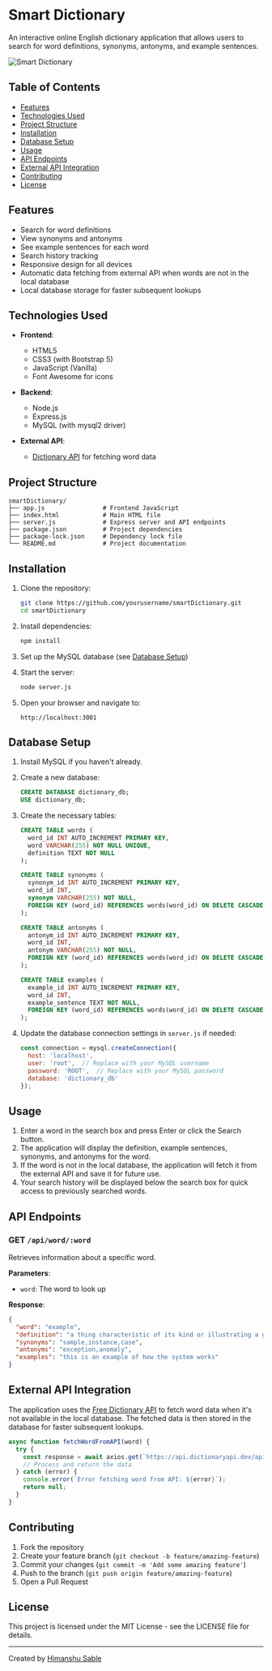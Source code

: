 # Smart Dictionary

An interactive online English dictionary application that allows users to search for word definitions, synonyms, antonyms, and example sentences.

![Smart Dictionary](https://via.placeholder.com/800x400?text=Smart+Dictionary+Screenshot)

## Table of Contents

- [Features](#features)
- [Technologies Used](#technologies-used)
- [Project Structure](#project-structure)
- [Installation](#installation)
- [Database Setup](#database-setup)
- [Usage](#usage)
- [API Endpoints](#api-endpoints)
- [External API Integration](#external-api-integration)
- [Contributing](#contributing)
- [License](#license)

## Features

- Search for word definitions
- View synonyms and antonyms
- See example sentences for each word
- Search history tracking
- Responsive design for all devices
- Automatic data fetching from external API when words are not in the local database
- Local database storage for faster subsequent lookups

## Technologies Used

- **Frontend**:
  - HTML5
  - CSS3 (with Bootstrap 5)
  - JavaScript (Vanilla)
  - Font Awesome for icons

- **Backend**:
  - Node.js
  - Express.js
  - MySQL (with mysql2 driver)

- **External API**:
  - [Dictionary API](https://api.dictionaryapi.dev/) for fetching word data

## Project Structure

```
smartDictionary/
├── app.js                # Frontend JavaScript
├── index.html            # Main HTML file
├── server.js             # Express server and API endpoints
├── package.json          # Project dependencies
├── package-lock.json     # Dependency lock file
└── README.md             # Project documentation
```

## Installation

1. Clone the repository:
   ```bash
   git clone https://github.com/yourusername/smartDictionary.git
   cd smartDictionary
   ```

2. Install dependencies:
   ```bash
   npm install
   ```

3. Set up the MySQL database (see [Database Setup](#database-setup))

4. Start the server:
   ```bash
   node server.js
   ```

5. Open your browser and navigate to:
   ```
   http://localhost:3001
   ```

## Database Setup

1. Install MySQL if you haven't already.

2. Create a new database:
   ```sql
   CREATE DATABASE dictionary_db;
   USE dictionary_db;
   ```

3. Create the necessary tables:
   ```sql
   CREATE TABLE words (
     word_id INT AUTO_INCREMENT PRIMARY KEY,
     word VARCHAR(255) NOT NULL UNIQUE,
     definition TEXT NOT NULL
   );

   CREATE TABLE synonyms (
     synonym_id INT AUTO_INCREMENT PRIMARY KEY,
     word_id INT,
     synonym VARCHAR(255) NOT NULL,
     FOREIGN KEY (word_id) REFERENCES words(word_id) ON DELETE CASCADE
   );

   CREATE TABLE antonyms (
     antonym_id INT AUTO_INCREMENT PRIMARY KEY,
     word_id INT,
     antonym VARCHAR(255) NOT NULL,
     FOREIGN KEY (word_id) REFERENCES words(word_id) ON DELETE CASCADE
   );

   CREATE TABLE examples (
     example_id INT AUTO_INCREMENT PRIMARY KEY,
     word_id INT,
     example_sentence TEXT NOT NULL,
     FOREIGN KEY (word_id) REFERENCES words(word_id) ON DELETE CASCADE
   );
   ```

4. Update the database connection settings in `server.js` if needed:
   ```javascript
   const connection = mysql.createConnection({
     host: 'localhost',
     user: 'root',  // Replace with your MySQL username
     password: 'ROOT',  // Replace with your MySQL password
     database: 'dictionary_db'
   });
   ```

## Usage

1. Enter a word in the search box and press Enter or click the Search button.
2. The application will display the definition, example sentences, synonyms, and antonyms for the word.
3. If the word is not in the local database, the application will fetch it from the external API and save it for future use.
4. Your search history will be displayed below the search box for quick access to previously searched words.

## API Endpoints

### GET `/api/word/:word`

Retrieves information about a specific word.

**Parameters**:
- `word`: The word to look up

**Response**:
```json
{
  "word": "example",
  "definition": "a thing characteristic of its kind or illustrating a general rule",
  "synonyms": "sample,instance,case",
  "antonyms": "exception,anomaly",
  "examples": "this is an example of how the system works"
}
```

## External API Integration

The application uses the [Free Dictionary API](https://api.dictionaryapi.dev/) to fetch word data when it's not available in the local database. The fetched data is then stored in the database for faster subsequent lookups.

```javascript
async function fetchWordFromAPI(word) {
  try {
    const response = await axios.get(`https://api.dictionaryapi.dev/api/v2/entries/en/${word}`);
    // Process and return the data
  } catch (error) {
    console.error(`Error fetching word from API: ${error}`);
    return null;
  }
}
```

## Contributing

1. Fork the repository
2. Create your feature branch (`git checkout -b feature/amazing-feature`)
3. Commit your changes (`git commit -m 'Add some amazing feature'`)
4. Push to the branch (`git push origin feature/amazing-feature`)
5. Open a Pull Request

## License

This project is licensed under the MIT License - see the LICENSE file for details.

---

Created by [Himanshu Sable](https://github.com/Himanshusable2488)
